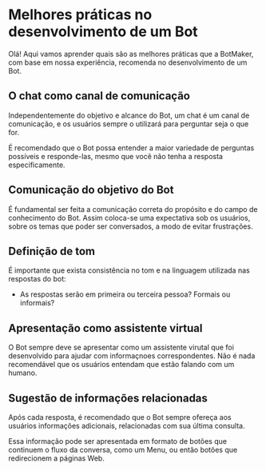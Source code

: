 # Melhores práticas no desenvolvimento de um Bot

Olá! Aqui vamos aprender quais são as melhores práticas que a BotMaker, com base em nossa experiência, recomenda no desenvolvimento de um Bot.

## O chat como canal de comunicação

Independentemente do objetivo e alcance do Bot, um chat é um canal de comunicação, e os usuários sempre o utilizará para perguntar seja o que for.

É recomendado que o Bot possa entender a maior variedade de perguntas possíveis e responde-las, mesmo que você não tenha a resposta especificamente. 

## Comunicação do objetivo do Bot

É fundamental ser feita a comunicação correta do propósito e do campo de conhecimento do Bot. Assim coloca-se uma expectativa sob os usuários, sobre os temas que poder ser conversados, a modo de evitar frustrações.

## Definição de tom
É importante que exista consistência no tom e na linguagem utilizada nas respostas do bot:

- As respostas serão em primeira ou terceira pessoa? Formais ou informais?

## Apresentação como assistente virtual

O Bot sempre deve se apresentar como um assistente virutal que foi desenvolvido para ajudar com informaçnoes correspondentes. Não é nada recomendável que os usuários entendam que estão falando com um humano.

## Sugestão de informações relacionadas

Após cada resposta, é recomendado que o Bot sempre ofereça aos usuários informações adicionais, relacionadas com sua última consulta. 

Essa informação pode ser apresentada em formato de botões que continuem o fluxo da conversa, como um Menu, ou então botões que redirecionem a páginas Web. 

## 
<!--stackedit_data:
eyJoaXN0b3J5IjpbMTQxNDAwMTkxNCw5MTA2OTMzNDMsLTExNj
A4NDEzNDIsMTIxNzM0NTI4Nl19
-->